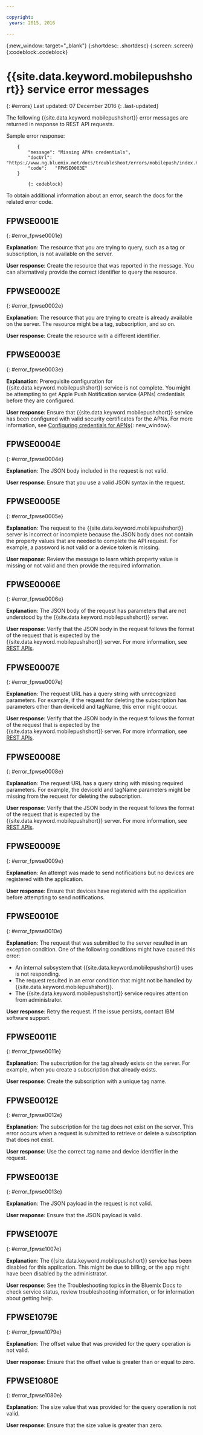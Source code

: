 ```yaml
---

copyright:
 years: 2015, 2016

---
```


{:new_window: target="_blank"}
{:shortdesc: .shortdesc}
{:screen:.screen}
{:codeblock:.codeblock}

# {{site.data.keyword.mobilepushshort}} service error messages
{: #errors}
Last updated: 07 December 2016
{: .last-updated}


The following {{site.data.keyword.mobilepushshort}} error messages are returned in response to REST API requests.

Sample error response:
```
	{
		"message": "Missing APNs credentials",
		"docUrl": "https://www.ng.bluemix.net/docs/troubleshoot/errors/mobilepush/index.html#FPWSE0003E",
		"code":   "FPWSE0003E"
	}
```
		    {: codeblock}

To obtain additional information about an error, search the docs for the related error code.

## FPWSE0001E
{: #error_fpwse0001e}

**Explanation**: The resource that you are trying to query, such as a tag or subscription, is not available on the server.

**User response**: Create the resource that was reported in the message. You can alternatively provide the correct identifier to query the resource.


## FPWSE0002E
{: #error_fpwse0002e}

**Explanation**: The resource that you are trying to create is already available on the server. The resource might be a tag, subscription, and so on.

**User response**: Create the resource with a different identifier.


## FPWSE0003E
{: #error_fpwse0003e}

**Explanation**: Prerequisite configuration for {{site.data.keyword.mobilepushshort}} service is not complete. You might be attempting to get Apple Push Notification service (APNs) credentials before they are configured.

**User response**: Ensure that {{site.data.keyword.mobilepushshort}} service has been configured with valid security certificates for the APNs. For more information, see [Configuring credentials for APNs](t_push_provider_ios.html){: new_window}.


## FPWSE0004E
{: #error_fpwse0004e}

**Explanation**: The JSON body included in the request is not valid.


**User response**: Ensure that you use a valid JSON syntax in the request.



## FPWSE0005E
{: #error_fpwse0005e}

**Explanation**: The request to the {{site.data.keyword.mobilepushshort}} server is incorrect or incomplete because the JSON body does not contain the property values that are needed to complete the API request. For example, a password is not valid or a device token is missing.


**User response**: Review the message to learn which property value is missing or not valid and then provide the required information.



## FPWSE0006E
{: #error_fpwse0006e}

**Explanation**: The JSON body of the request has parameters that are not understood by the {{site.data.keyword.mobilepushshort}} server.


**User response**: Verify that the JSON body in the request follows the format of the request that is expected by the {{site.data.keyword.mobilepushshort}} server. For more information, see [REST APIs](https://mobile.{DomainName}/imfpush/).



## FPWSE0007E 
{: #error_fpwse0007e}

**Explanation**: The request URL has a query string with unrecognized parameters. For example, if the request for deleting the subscription has parameters other than deviceId and tagName, this error might occur.


**User response**:  Verify that the JSON body in the request follows the format of the request that is expected by the {{site.data.keyword.mobilepushshort}} server. For more information, see [REST APIs](https://mobile.{DomainName}/imfpush/).



## FPWSE0008E
{: #error_fpwse0008e}

**Explanation**: The request URL has a query string with missing required parameters. For example, the deviceId and tagName parameters might be missing from the request for deleting the subscription.


**User response**:  Verify that the JSON body in the request follows the format of the request that is expected by the {{site.data.keyword.mobilepushshort}} server. For more information, see [REST APIs](https://mobile.{DomainName}/imfpush/).



## FPWSE0009E
{: #error_fpwse0009e}

**Explanation**: An attempt was made to send notifications but no devices are registered with the application.

**User response**: Ensure that devices have registered with the application before attempting to send notifications.



## FPWSE0010E
{: #error_fpwse0010e}

**Explanation**: The request that was submitted to the server resulted in an exception condition. One of the following conditions might have caused this error:

- An internal subsystem that {{site.data.keyword.mobilepushshort}} uses is not responding.
- The request resulted in an error condition that might not be handled by {{site.data.keyword.mobilepushshort}}.
- The {{site.data.keyword.mobilepushshort}} service requires attention from administrator.

**User response**: Retry the request. If the issue persists, contact IBM software support.



## FPWSE0011E
{: #error_fpwse0011e}

**Explanation**: The subscription for the tag already exists on the server. For example, when you create a subscription that already exists.

**User response**: Create the subscription with a unique tag name.



## FPWSE0012E
{: #error_fpwse0012e}

**Explanation**: The subscription for the tag does not exist on the server. This error occurs when a request is submitted to retrieve or delete a subscription that does not exist.


**User response**: Use the correct tag name and device identifier in the request.



## FPWSE0013E
{: #error_fpwse0013e}

**Explanation**: The JSON payload in the request is not valid.


**User response**: Ensure that the JSON payload is valid.



## FPWSE1007E 
{: #error_fpwse1007e}

**Explanation**: The {{site.data.keyword.mobilepushshort}} service has been disabled for this application. This might be due to billing, or the app might have been disabled by the administrator.


**User response**: See the Troubleshooting topics in the Bluemix Docs to check service status, review troubleshooting information, or for information about getting help.



## FPWSE1079E
{: #error_fpwse1079e}

**Explanation**: The offset value that was provided for the query operation is not valid.

**User response**: Ensure that the offset value is greater than or equal to zero.



## FPWSE1080E 
{: #error_fpwse1080e}

**Explanation**: The size value that was provided for the query operation is not valid.

**User response**: Ensure that the size value is greater than zero.




